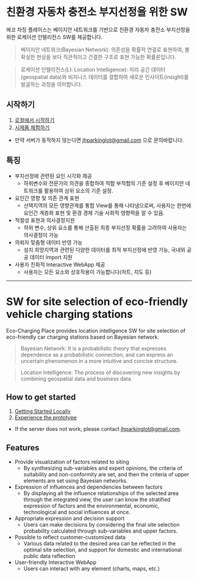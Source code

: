 # 친환경 자동차 충전소 부지선정을 위한 SW

에코 차징 플레이스는 베이지안 네트워크를 기반으로 친환경 자동차 충전소 부지선정을 위한 로케이션 인텔리전스 SW를 제공합니다.


> 베이지안 네트워크(Bayesian Network): 
의존성을 확률적 연결로 표현하여, 불확실한 현상을 보다 직관적이고 간결한 구조로 표현 가능한 확률론입니다.

> 로케이션 인텔리전스(LI: Location Intelligence): 지리 공간 데이터(geospatial data)와 비지니스 데이터를 결합하여 새로운 인사이트(insight)를 발굴하는 과정을 의미합니다.

## 시작하기

1. [로컬에서 시작하기](https://github.com/pwjdgus/eco-charging-place)
2. [시제품 체험하기](https://eco-charging-place.herokuapp.com/)

* 만약 서버가 동작하지 않는다면 jhparkinglot@gmail.com 으로 문의바랍니다.

## 특징

- 부지선정에 관련된 요인 시각화 제공
    - 하위변수와 전문가의 의견을 종합하여 적합 부적합의 기준 설정 후 베이지안 네트워크를 활용하여 상위 요소의 기준 설정.
- 요인간 영향 및 의존 관계 표현
    - 선택지역의 모든 영향관계를 통합 View를 통해 나타냄으로써, 사용자는 한번에 요인간 계층화 표현 및 환경 경제 기술 사회적 영향력을 알 수 있음.
- 적절성 표현과 의사결정지원
    - 하위 변수, 상위 요소를 통해 산출된 최종 부지선정 확률을 고려하여 사용자는 의사결정이 가능
- 의뢰자 맞춤형 데이터 반영 가능 
    - 설치 희망지역과 관련된 다양한 데이터를 최적 부지선정에 반영 가능, 국내외 공공 데이터 Import 지원
- 사용자 친화적 Interactive WebApp 제공 
    - 사용자는 모든 요소와 상호작용이 가능합니다(차트, 지도 등)

------------------------------------------------------

# SW for site selection of eco-friendly vehicle charging stations 

Eco-Charging Place provides location intelligence SW for site selection of eco-friendly car charging stations based on Bayesian network.

> Bayesian Network: It is a probabilistic theory that expresses dependence as a probabilistic connection, and can express an uncertain phenomenon in a more intuitive and concise structure.

> Location Intelligence: The process of discovering new insights by combining geospatial data and business data.

## How to get started

1. [Getting Started Locally](https://github.com/pwjdgus/eco-charging-place)
2. [Experience the prototype](https://eco-charging-place.herokuapp.com/)

* If the server does not work, please contact jhparkinglot@gmail.com.

## Features

- Provide visualization of factors related to siting
    - By synthesizing sub-variables and expert opinions, the criteria of suitability and non-conformity are set, and then the criteria of upper elements are set using Bayesian networks.
- Expression of influences and dependencies between factors
    - By displaying all the influence relationships of the selected area through the integrated view, the user can know the stratified expression of factors and the environmental, economic, technological and social influences at once.
- Appropriate expression and decision support
    - Users can make decisions by considering the final site selection probability calculated through sub-variables and upper factors.
- Possible to reflect customer-customized data
    - Various data related to the desired area can be reflected in the optimal site selection, and support for domestic and international public data reflection
- User-friendly Interactive WebApp
    - Users can interact with any element (charts, maps, etc.)
